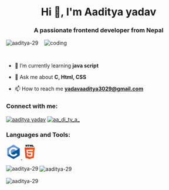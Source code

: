 <h1 align="center">Hi 👋, I'm Aaditya yadav</h1>
<h3 align="center">A passionate frontend developer from Nepal</h3>
<img align="right" alt="coding" width="400" src="https://cdn.dribbble.com/users/1162077/screenshots/3848914/programmer.gif">

<p align="left"> <img src="https://komarev.com/ghpvc/?username=aaditya-29&label=Profile%20views&color=0e75b6&style=flat" alt="aaditya-29" /> </p>

<p align="left"> <a href="https://twitter.com/" target="blank"><img src="https://img.shields.io/twitter/follow/?logo=twitter&style=for-the-badge" alt="" /></a> </p>

- 🌱 I’m currently learning **java script**

- 💬 Ask me about **C, Html, CSS**

- 📫 How to reach me **yadavaaditya3029@gmail.com**

<h3 align="left">Connect with me:</h3>
<p align="left">
<a href="https://fb.com/aaditya yadav" target="blank"><img align="center" src="https://raw.githubusercontent.com/rahuldkjain/github-profile-readme-generator/master/src/images/icons/Social/facebook.svg" alt="aaditya yadav" height="30" width="40" /></a>
<a href="https://instagram.com/aa_di_ty_a_" target="blank"><img align="center" src="https://raw.githubusercontent.com/rahuldkjain/github-profile-readme-generator/master/src/images/icons/Social/instagram.svg" alt="aa_di_ty_a_" height="30" width="40" /></a>
</p>

<h3 align="left">Languages and Tools:</h3>
<p align="left"> <a href="https://www.cprogramming.com/" target="_blank" rel="noreferrer"> <img src="https://raw.githubusercontent.com/devicons/devicon/master/icons/c/c-original.svg" alt="c" width="40" height="40"/> </a> <a href="https://www.w3.org/html/" target="_blank" rel="noreferrer"> <img src="https://raw.githubusercontent.com/devicons/devicon/master/icons/html5/html5-original-wordmark.svg" alt="html5" width="40" height="40"/> </a> </p>

<p><img align="left" src="https://github-readme-stats.vercel.app/api/top-langs?username=aaditya-29&show_icons=true&locale=en&layout=compact" alt="aaditya-29" /></p>

<p>&nbsp;<img align="center" src="https://github-readme-stats.vercel.app/api?username=aaditya-29&show_icons=true&locale=en" alt="aaditya-29" /></p>

<p><img align="center" src="https://github-readme-streak-stats.herokuapp.com/?user=aaditya-29&" alt="aaditya-29" /></p>
